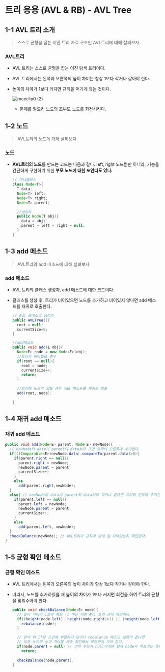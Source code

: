 # 트리 응용 (AVL & RB) - AVL Tree



## 1-1 AVL 트리 소개

> 스스로 균형을 잡는 이진 트리 자료 구조인 AVL트리에 대해 살펴보자



### AVL트리

+ AVL 트리는 스스로 균형을 잡는 이진 탐색 트리이다.

+ AVL 트리에서는 왼쪽과 오른쪽의 높이 차이는 항상 1보다 작거나 같아야 한다.

+ 높이의 차이가 1보다 커지면 규칙을 어기게 되는 것이다.

  ![mceclip0 (2)](https://user-images.githubusercontent.com/88477839/173573574-7065bcd8-42a2-4b3f-8055-2f4701d4a560.png)

  + 문제를 일으킨 노드의 조부모 노드를 회전시킨다.



## 1-2 노드

> AVL트리의 노드에 대해 살펴보자



### 노드

+ **AVL트리의 노드**를 만드는 코드는 다음과 같다. left, right 노드뿐만 아니라, 기능을 간단하게 구현하기 위한 **부모 노드에 대한 포인터도 있다.**

  ~~~java
  // 이너클래스
  class Node<T>{
    T data;
    Node<T> left;
    Node<T> right;
    Node<T> parent;
    
    //생성자
    public Node(T obj){
      data = obj;
      parent = left = right = null;
    }
  }
  ~~~



## 1-3 add 메소드

> AVL트리의 add 메소드에 대해 살펴보자



### add 메소드

+ AVL 트리의 클래스 생성자, add 메소드에 대한 코드이다. 

+ 클래스를 생성 후, 트리가 비어있으면 노드를 추가하고 비어있지 않다면 add 메소드를 재귀로 호출한다.

  ~~~java
  // AVL 클래스의 생성자
  public AVLTree(){
    root = null;
    currentSize=0;
  }
  
  //add메소드
  public void add(E obj){
    Node<E> node = new Node<E>(obj);
    //트리가 비어있을 경우
    if(root == null){
      root = node;
      currentSize++;
      return;
    }
    
    //트리에 노드가 있을 경우 add 메소드를 재귀로 호출
    add(root, node);
    
  }
  ~~~



## 1-4 재귀 add 메소드



### 재귀 add 메소드

~~~java
public void add(Node<E> parent, Node<E> newNode){
  // newNode의 data가 parent의 data보다 크면 트리의 오른쪽에 추가한다.
  if(((Comparable<E>)newNode.data).compareTo(parent.data)>0){
    if(parent.right == null){
      parent.right = newNode;
      newNode.parent = parent;
      currentSize++;
    }
    else
      add(parent.right,newNode);
  }
  else{ // newNode의 data가 parent의 data보다 작거나 같으면 트리의 왼쪽에 추가한다.
    if(parent.left == null){
      parent.left = newNode;
      newNode.parent = parent;
      currentSize++;
    }
    else
      add(parent.left, newNode);
  }
  checkBalance(newNode); // AVL트리가 규칙에 맞게 잘 되어있는지 확인한다. 
}
~~~



## 1-5 균형 확인 메소드



### 균형 확인 메소드

+ AVL 트리에서는 왼쪽과 오른쪽의 높이 차이가 항상 1보다 작거나 같아야 한다. 

+ 따라서, 노드를 추가하였을 때 높이의 차이가 1보다 커지면 회전을 하여 트리의 균형을 맞춰주어야 한다.

  ~~~java
  public void checkBalance(Node<E> node){
    // 높이 차이가 1초과 혹은 -1 미난 이면 AVL 트리 규칙 위반이다.
    if((height(node.left)- height(node.right)>1) || (height(node.left)-height(node.right)< -1)){
      rebalance(node);
    }
    
    // 만약 위 if문 조건에 부합하지 않거나 rebalance 메소드 실행이 끝나면
    // 부모 노드의 높이 차이를 계속 확인해서 루트까지 가야 한다.
    if(node.parent = null) // 만약 부모가 null이라면 현재 node가 루트라는 뜻이기 때문에 더 이상 재귀 함수를 사용할 필요 없이 리턴을 해준다.
      return;
    
    checkBalance(node.parent);
  }
  ~~~

  
